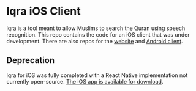# Iqra iOS Client

Iqra is a tool meant to allow Muslims to search the Quran using speech recognition. This repo contains the code for an iOS client that was under development. There are also repos for the [website](https://github.com/Crescent-Labs/iqra-web) and [Android client](https://github.com/Crescent-Labs/iqra-android).

## Deprecation

Iqra for iOS was fully completed with a React Native implementation not currently open-source. [The iOS app is available for download](https://apple.co/2Jk8G34).
